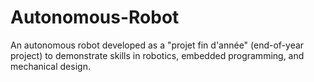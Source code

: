 # Autonomous-Robot
An autonomous robot developed as a "projet fin d'année" (end-of-year project) to demonstrate skills in robotics, embedded programming, and mechanical design. 
